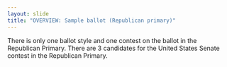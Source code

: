 ```yaml
---
layout: slide
title: "OVERVIEW: Sample ballot (Republican primary)"
---
```


There is only one ballot style and one contest on the ballot in the Republican Primary. There are 3 candidates for the United States Senate contest in the Republican Primary.
